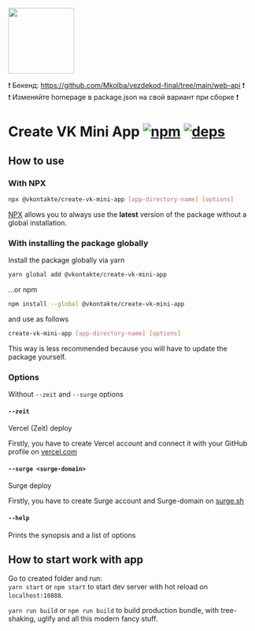 [<img width="134" src="https://vk.com/images/apps/mini_apps/vk_mini_apps_logo.svg">](https://vk.com/services)

❗ Бекенд: https://github.com/Mkolba/vezdekod-final/tree/main/web-api ❗  
❗ Изменяйте homepage в package.json на свой вариант при сборке ❗

# Create VK Mini App [![npm][npm]][npm-url] [![deps][deps]][deps-url]

## How to use

### With NPX

```bash
npx @vkontakte/create-vk-mini-app [app-directory-name] [options]
```
[NPX](https://github.com/npm/npx) allows you to always use the **latest** version of the package without a global installation.

### With installing the package globally
Install the package globally via yarn
```bash
yarn global add @vkontakte/create-vk-mini-app
```
...or npm
```bash
npm install --global @vkontakte/create-vk-mini-app
```

and use as follows

```bash
create-vk-mini-app [app-directory-name] [options]
```

This way is less recommended because you will have to update the package yourself.

### Options
Without `--zeit` and `--surge` options 

#### `--zeit`
Vercel (Zeit) deploy

Firstly, you have to create Vercel account and connect it with your GitHub profile on [vercel.com](https://vercel.com)

#### `--surge <surge-domain>`
Surge deploy

Firstly, you have to create Surge account and Surge-domain on [surge.sh](https://surge.sh)

#### `--help`
Prints the synopsis and a list of options

## How to start work with app

Go to created folder and run:  
`yarn start` or  `npm start` to start dev server with hot reload on `localhost:10888`.

`yarn run build` or `npm run build` to build production bundle, with tree-shaking, uglify and all this modern fancy stuff.

[npm]: https://img.shields.io/npm/v/@vkontakte/create-vk-mini-app.svg
[npm-url]: https://npmjs.com/package/@vkontakte/create-vk-mini-app

[deps]: https://img.shields.io/david/vkcom/create-vk-mini-app.svg
[deps-url]: https://david-dm.org/vkcom/create-vk-mini-app
